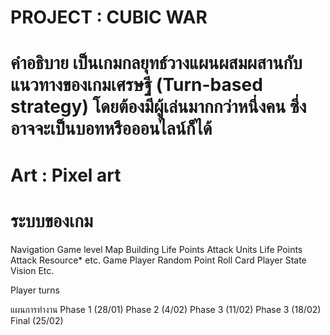 # PROJECT :  CUBIC WAR 

# คำอธิบาย เป็นเกมกลยุทธ์วางแผนผสมผสานกับแนวทางของเกมเศรษฐี (Turn-based strategy) โดยต้องมีผู้เล่นมากกว่าหนึ่งคน   ซึ่งอาจจะเป็นบอทหรือออนไลน์ก็ได้
# Art  : Pixel art




# ระบบของเกม
Navigation
Game level
Map
Building
Life Points
Attack
Units
Life Points
Attack
Resource*
etc.
Game Player
Random
Point Roll
Card
Player State
Vision
Etc.

Player turns
    
แผนการทำงาน
Phase 1 (28/01)
Phase 2 (4/02)
Phase 3 (11/02)
Phase 3 (18/02)
Final (25/02)
